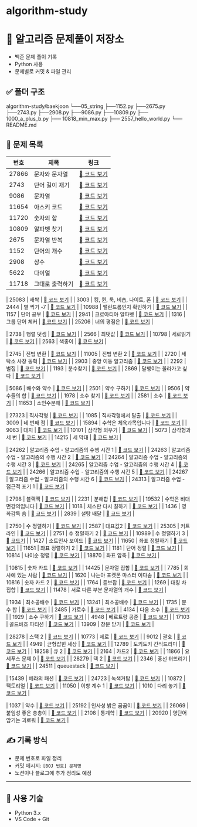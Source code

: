 # algorithm-study

# 🧠 알고리즘 문제풀이 저장소

- 백준 문제 풀이 기록
- Python 사용
- 문제별로 커밋 & 파일 관리

## ✅ 폴더 구조
algorithm-study/baekjoon
└──05_string
  ├──1152.py
  ├──2675.py
  ├──2743.py
  ├──2908.py
  ├──9086.py
  ├──10809.py
├── 1000_a_plus_b.py
├── 10818_min_max.py
├── 2557_hello_world.py
└── README.md


## 📘 문제 목록

| 번호 | 제목 | 링크 |
|------|------|------|
| 27866 | 문자와 문자열 | [🔗 코드 보기](baekjoon\05_string\27866.py) |
| 2743 | 단어 길이 재기 | [🔗 코드 보기](baekjoon\05_string\2743.py) |
| 9086 | 문자열 | [🔗 코드 보기](baekjoon\05_string\9086.py) |
| 11654 | 아스키 코드 | [🔗 코드 보기](baekjoon\05_string\11654.py) |
| 11720 | 숫자의 합 | [🔗 코드 보기](baekjoon\05_string\11720.py) |
| 10809 | 알파벳 찾기 | [🔗 코드 보기](baekjoon\05_string\10809.py) |
| 2675 | 문자열 반복 | [🔗 코드 보기](baekjoon\05_string\2675.py) |
| 1152 | 단어의 개수 | [🔗 코드 보기](baekjoon\05_string\1152.py) |
| 2908 | 상수 | [🔗 코드 보기](baekjoon\05_string\2908.py) |
| 5622 | 다이얼 | [🔗 코드 보기](baekjoon\05_string\5622.py) |
| 11718 | 그대로 출력하기 | [🔗 코드 보기](baekjoon\05_string\11718.py) |

| 25083 | 새싹 | [🔗 코드 보기](baekjoon\06_advanced1\25083.py) |
| 3003 | 킹, 퀸, 룩, 비숍, 나이트, 폰 | [🔗 코드 보기](baekjoon\06_advanced1\3003.py) |
| 2444 | 별 찍기 -7 | [🔗 코드 보기](baekjoon\06_advanced1\2444.py) |
| 10988 | 팰린드롬인지 확인하기 | [🔗 코드 보기](baekjoon\06_advanced1\10988.py) |
| 1157 | 단어 공부 | [🔗 코드 보기](baekjoon\06_advanced1\1157.py) |
| 2941 | 크로아티아 알파벳 | [🔗 코드 보기](baekjoon\06_advanced1\25083.py) |
| 1316 | 그룹 단어 체커 | [🔗 코드 보기](baekjoon\06_advanced1\1316.py) |
| 25206 | 너의 평점은 | [🔗 코드 보기](baekjoon\06_advanced1\25206.py) |

| 2738 | 행렬 덧셈 | [🔗 코드 보기](baekjoon\07_2Darray\2738.py) |
| 2566 | 최댓값 | [🔗 코드 보기](baekjoon\07_2Darray\2566.py) |
| 10798 | 세로읽기 | [🔗 코드 보기](baekjoon\07_2Darray\10798.py) |
| 2563 | 색종이 | [🔗 코드 보기](baekjoon\07_2Darray\2563.py) |

| 2745 | 진법 변환 | [🔗 코드 보기](baekjoon\08_GeneralMath1\2745.py) |
| 11005 | 진법 변환 2 | [🔗 코드 보기](baekjoon\08_GeneralMath1\11005.py) |
| 2720 | 세탁소 사장 동혁 | [🔗 코드 보기](baekjoon\08_GeneralMath1\2720.py) |
| 2903 | 중앙 이동 알고리즘 | [🔗 코드 보기](baekjoon\08_GeneralMath1\2903.py) |
| 2292 | 벌집 | [🔗 코드 보기](baekjoon\08_GeneralMath1\2292.py) |
| 1193 | 분수찾기 | [🔗 코드 보기](baekjoon\08_GeneralMath1\1193.py) |
| 2869 | 달팽이는 올라가고 싶다 | [🔗 코드 보기](baekjoon\08_GeneralMath1\2869.py) |

| 5086 | 배수와 약수 | [🔗 코드 보기](baekjoon\09_divisors_multiples_primes\5086.py) |
| 2501 | 약수 구하기 | [🔗 코드 보기](baekjoon\09_divisors_multiples_primes\2501.py) |
| 9506 | 약수들의 합 | [🔗 코드 보기](baekjoon\09_divisors_multiples_primes\9506.py) |
| 1978 | 소수 찾기 | [🔗 코드 보기](baekjoon\09_divisors_multiples_primes\1978.py) |
| 2581 | 소수 | [🔗 코드 보기](baekjoon\09_divisors_multiples_primes\2581.py) |
| 11653 | 소인수분해 | [🔗 코드 보기](baekjoon\09_divisors_multiples_primes\11653.py) |

| 27323 | 직사각형 | [🔗 코드 보기](baekjoon\10_geometry\27323.py) |
| 1085 | 직사각형에서 탈출 | [🔗 코드 보기](baekjoon\10_geometry\1085.py) |
| 3009 | 네 번째 점 | [🔗 코드 보기](baekjoon\10_geometry\3009.py) |
| 15894 | 수학은 체육과목입니다 | [🔗 코드 보기](baekjoon\10_geometry\15894.py) |
| 9063 | 대지 | [🔗 코드 보기](baekjoon\10_geometry\9063.py) |
| 10101 | 삼각형 외우기 | [🔗 코드 보기](baekjoon\10_geometry\10101.py) |
| 5073 | 삼각형과 세 변 | [🔗 코드 보기](baekjoon\10_geometry\5073.py) |
| 14215 | 세 막대 | [🔗 코드 보기](baekjoon\10_geometry\14215.py) |

| 24262 | 알고리즘 수업 - 알고리즘의 수행 시간 1 | [🔗 코드 보기](baekjoon\11_timeComplexity\24262.py) |
| 24263 | 알고리즘 수업 - 알고리즘의 수행 시간 2 | [🔗 코드 보기](baekjoon\11_timeComplexity\24263.py) |
| 24264 | 알고리즘 수업 - 알고리즘의 수행 시간 3 | [🔗 코드 보기](baekjoon\11_timeComplexity\24264.py) |
| 24265 | 알고리즘 수업 - 알고리즘의 수행 시간 4 | [🔗 코드 보기](baekjoon\11_timeComplexity\24265.py) |
| 24266 | 알고리즘 수업 - 알고리즘의 수행 시간 5 | [🔗 코드 보기](baekjoon\11_timeComplexity\24266.py) |
| 24267 | 알고리즘 수업 - 알고리즘의 수행 시간 6 | [🔗 코드 보기](baekjoon\11_timeComplexity\24267.py) |
| 24313 | 알고리즘 수업 - 점근적 표기 1 | [🔗 코드 보기](baekjoon\11_timeComplexity\24313.py) |

| 2798 | 블랙잭 | [🔗 코드 보기](baekjoon\12_bruteForce\2798.py) |
| 2231 | 분해합 | [🔗 코드 보기](baekjoon\12_bruteForce\2231.py) |
| 19532 | 수학은 비대면강의입니다 | [🔗 코드 보기](baekjoon\12_bruteForce\19532.py) |
| 1018 | 체스판 다시 칠하기 | [🔗 코드 보기](baekjoon\12_bruteForce\1018.py) |
| 1436 | 영화감독 숌 | [🔗 코드 보기](baekjoon\12_bruteForce\1436.py) |
| 2839 | 설탕 배달 | [🔗 코드 보기](baekjoon\12_bruteForce\2839.py) |

| 2750 | 수 정렬하기 | [🔗 코드 보기](baekjoon\13_selection\2750.py) |
| 2587 | 대표값2 | [🔗 코드 보기](baekjoon\13_selection\2587.py) |
| 25305 | 커트라인 | [🔗 코드 보기](baekjoon\13_selection\25305.py) |
| 2751 | 수 정렬하기 2 | [🔗 코드 보기](baekjoon\13_selection\2751.py) |
| 10989 | 수 정렬하기 3 | [🔗 코드기](baekjoon\13_selection\10989.py) |
| 1427 | 소트인사 보이드 | [🔗 코드 보기](baekjoon\13_selection\1427.py) |
| 11650 | 좌표 정렬하기 | [🔗 코드 보기](baekjoon\13_selection\11650.py) |
| 11651 | 좌표 정렬하기 2 | [🔗 코드 보기](baekjoon\13_selection\11651.py) |
| 1181 | 단어 정렬 | [🔗 코드 보기](baekjoon\13_selection\1181.py) |
| 10814 | 나이순 정렬 | [🔗 코드 보기](baekjoon\13_selection\10814.py) |
| 18870 | 좌표 압축 | [🔗 코드 보기](baekjoon\13_selection\18870.py) |

| 10815 | 숫자 카드 | [🔗 코드 보기](baekjoon\14_set_map\10815.py) |
| 14425 | 문자열 집합 | [🔗 코드 보기](baekjoon\14_set_map\14425.py) |
| 7785 | 회사에 있는 사람 | [🔗 코드 보기](baekjoon\14_set_map\7785.py) |
| 1620 | 나는야 포켓몬 마스터 이다솜 | [🔗 코드 보기](baekjoon\14_set_map\1620.py) |
| 10816 | 숫자 카드 2 | [🔗 코드 보기](baekjoon\14_set_map\10816.py) |
| 1764 | 듣보잡 | [🔗 코드 보기](baekjoon\14_set_map\1764.py) |
| 1269 | 대칭 차집합 | [🔗 코드 보기](baekjoon\14_set_map\1269.py) |
| 11478 | 서로 다른 부분 문자열의 개수 | [🔗 코드 보기](baekjoon\14_set_map\11478.py) |

| 1934 | 최소공배수 | [🔗 코드 보기](baekjoon\15_divisors_multiples_primes2\1934.py) |
| 13241 | 최소공배수 | [🔗 코드 보기](baekjoon\15_divisors_multiples_primes2\13241.py) |
| 1735 | 분수 합 | [🔗 코드 보기](baekjoon\15_divisors_multiples_primes2\1735.py) |
| 2485 | 가로수 | [🔗 코드 보기](baekjoon\15_divisors_multiples_primes2\2485.py) |
| 4134 | 다음 소수 | [🔗 코드 보기](baekjoon\15_divisors_multiples_primes2\4134.py) |
| 1929 | 소수 구하기 | [🔗 코드 보기](baekjoon\15_divisors_multiples_primes2\1929.py) |
| 4948 | 베르트랑 공준 | [🔗 코드 보기](baekjoon\15_divisors_multiples_primes2\4948.py) |
| 17103 | 골드바흐 파티션 | [🔗 코드 보기](baekjoon\15_divisors_multiples_primes2\17103.py) |
| 13909 | 창문 닫기 | [🔗 코드 보기](baekjoon\15_divisors_multiples_primes2\13909.py) |

| 28278 | 스택 2 | [🔗 코드 보기](baekjoon\16_stack_queue_deque\28278.py) |
| 10773 | 제로 | [🔗 코드 보기](baekjoon\16_stack_queue_deque\10773.py) |
| 9012 | 괄호 | [🔗 코드 보기](baekjoon\16_stack_queue_deque\9012.py) |
| 4949 | 균형잡힌 세상 | [🔗 코드 보기](baekjoon\16_stack_queue_deque\4949.py) |
| 12789 | 도키도키 간식드리미 | [🔗 코드 보기](baekjoon\16_stack_queue_deque\12789.py) |
| 18258 | 큐 2 | [🔗 코드 보기](baekjoon\16_stack_queue_deque\18258.py) |
| 2164 | 카드2 | [🔗 코드 보기](baekjoon\16_stack_queue_deque\2164.py) |
| 11866 | 요세푸스 문제 0 | [🔗 코드 보기](baekjoon\16_stack_queue_deque\1186.py) |
| 28279 | 덱 2 | [🔗 코드 보기](baekjoon\16_stack_queue_deque\28279.py) |
| 2346 | 풍선 터뜨리기 | [🔗 코드 보기](baekjoon\16_stack_queue_deque\2346.py) |
| 24511 | queuestack | [🔗 코드 보기](baekjoon\16_stack_queue_deque\24511.py) |

| 15439 | 베라의 패션 | [🔗 코드 보기](baekjoon\17_combinatorics\15439.py) |
| 24723 | 녹색거탑 | [🔗 코드 보기](baekjoon\17_combinatorics\24723.py) |
| 10872 | 팩토리얼 | [🔗 코드 보기](baekjoon\17_combinatorics\10872.py) |
| 11050 | 이항 계수 1 | [🔗 코드 보기](baekjoon\17_combinatorics\11050.py) |
| 1010 | 다리 놓기 | [🔗 코드 보기](baekjoon\17_combinatorics\1010.py) |

| 1037 | 약수 | [🔗 코드 보기](baekjoon\18_advanced2\1037.py) |
| 25192 | 인사성 밝은 곰곰이 | [🔗 코드 보기](baekjoon\18_advanced2\25192.py) |
| 26069 | 붙임성 좋은 총총이 | [🔗 코드 보기](baekjoon\18_advanced2\26069.py) |
| 2108 | 통계학 | [🔗 코드 보기](baekjoon\18_advanced2\2108.py) |
| 20920 | 영단어 암기는 괴로워 | [🔗 코드 보기](baekjoon\18_advanced2\20920.py) |


## ✍️ 기록 방식

- 문제 번호로 파일 정리
- 커밋 메시지: `[BOJ 번호] 문제명`
- 노션이나 블로그에 추가 정리도 예정

---

## 🚀 사용 기술

- Python 3.x
- VS Code + Git
